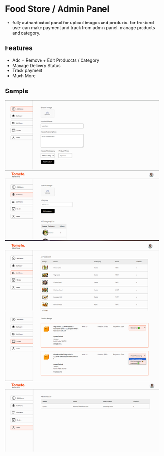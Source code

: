 # Food Store / Admin Panel
- fully authanticated panel for upload images and products. for frontend user can make payment and track from admin panel. manage products and category.
## Features
- Add + Remove + Edit  Produccts / Category
- Manage Delivery Status
- Track payment
- Much More
## Sample
![img](https://github.com/ayushsolanki29/mern-food-store-admin/blob/main/screenshot/1.png)
![img](https://github.com/ayushsolanki29/mern-food-store-admin/blob/main/screenshot/2.png)
![img](https://github.com/ayushsolanki29/mern-food-store-admin/blob/main/screenshot/3.png)
![img](https://github.com/ayushsolanki29/mern-food-store-admin/blob/main/screenshot/4.png)
![img](https://github.com/ayushsolanki29/mern-food-store-admin/blob/main/screenshot/5.png)
